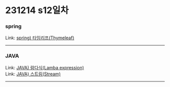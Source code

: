 # 231214 s12일차


### spring

Link: [spring) 타임리프(Thymeleaf)](https://blog.naver.com/dkumylove/223297955219)<br>

-------------

### JAVA

Link: [JAVA) 람다식(Lamba expression)](https://blog.naver.com/dkumylove/223297952734)<br>
Link: [JAVA) 스트림(Stream)](https://blog.naver.com/dkumylove/223297955462)<br>

-------------